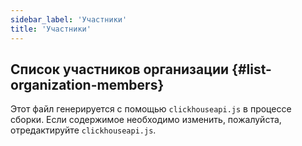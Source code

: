 ```yaml
---
sidebar_label: 'Участники'
title: 'Участники'
---
```


## Список участников организации {#list-organization-members}

Этот файл генерируется с помощью `clickhouseapi.js` в процессе сборки. Если 
содержимое необходимо изменить, пожалуйста, отредактируйте `clickhouseapi.js`.
